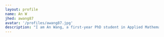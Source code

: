 ```yaml
---
layout: profile
name: An W
jhed: awang87
avatar: '/profiles/awang87.jpg'
description: "I am An Wang, a first-year PhD student in Applied Mathematics and Statistics."
---
```


